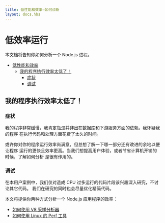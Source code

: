 ```yaml
---
title: 低性能和效率—如何诊断
layout: docs.hbs
---
```


# 低效率运行

本文档将告知你如何分析一个 Node.js 进程。

- [低性能和效率](#低效率运行)
  - [我的程序执行效率太低了！](#我的程序执行效率太低了)
    - [症状](#症状)
    - [调试](#调试)

## 我的程序执行效率太低了！

### 症状

我的程序非常缓慢，我肯定瓶颈并非出在数据库和下游服务方面的依赖。我怀疑我的程序 在执行代码和处理方面花费了太久的时间。

或许你对你的程序运行效率尚满意，但总想了解一下哪一部分还有改进的余地以便让程序 运行的更快且效率更高。当我们想提高用户体验，或者节省计算机开销的时候，了解如何分析 是很有作用的。

### 调试

在本用户案例中，我们仅对造成 CPU 过多运行的代码片段该兴趣深入研究，不讨论其它代码。 我们在研究的同时也会尽量优化精简代码。

本文将提供你两种方式分析一个 Node.js 应用程序的效率：

- [如何使用 V8 采样分析器](/zh-cn/docs/guides/simple-profiling/)
- [如何使用 Linux 的 Perf 工具](/zh-cn/docs/guides/diagnostics/poor-performance/using-linux-perf)
